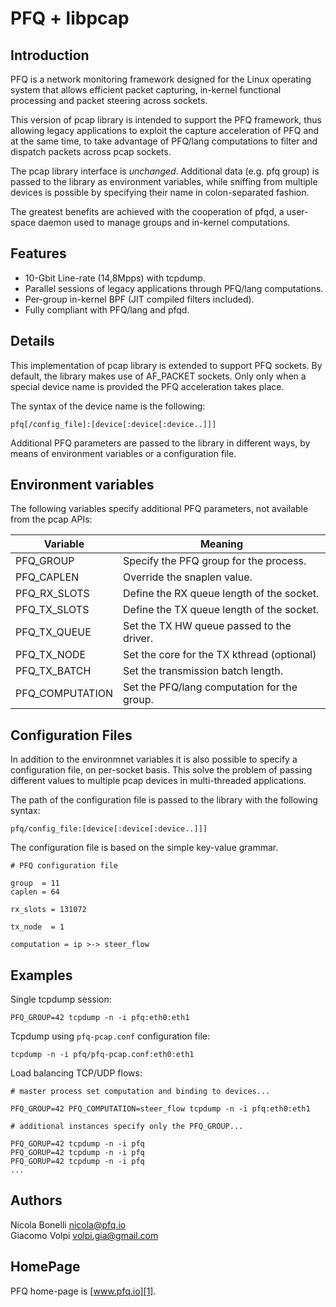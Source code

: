 PFQ + libpcap 
=============

Introduction
------------

PFQ is a network monitoring framework designed for the Linux operating system 
that allows efficient packet capturing, in-kernel functional processing and packet 
steering across sockets.

This version of pcap library is intended to support the PFQ framework, thus allowing 
legacy applications to exploit the capture acceleration of PFQ and at the 
same time, to take advantage of PFQ/lang computations to filter and dispatch packets
across pcap sockets.

The pcap library interface is *unchanged*. Additional data (e.g. pfq group) is passed 
to the library as environment variables, while sniffing from multiple devices is possible
by specifying their name in colon-separated fashion.

The greatest benefits are achieved with the cooperation of pfqd, a user-space daemon used
to manage groups and in-kernel computations.


Features
--------

* 10-Gbit Line-rate (14,8Mpps) with tcpdump.
* Parallel sessions of legacy applications through PFQ/lang computations.
* Per-group in-kernel BPF (JIT compiled filters included).
* Fully compliant with PFQ/lang and pfqd.


Details
-------

This implementation of pcap library is extended to support PFQ sockets. By default, 
the library makes use of AF_PACKET sockets. Only only when a special device name 
is provided the PFQ acceleration takes place.

The syntax of the device name is the following:

```
pfq[/config_file]:[device[:device[:device..]]]
```

Additional PFQ parameters are passed to the library in different ways, by means of
environment variables or a configuration file.


Environment variables
---------------------

The following variables specify additional PFQ parameters, not available from the pcap APIs:


Variable          | Meaning
------------------| --------------------------------------------------
PFQ_GROUP         | Specify the PFQ group for the process.
PFQ_CAPLEN        | Override the snaplen value.
PFQ_RX_SLOTS      | Define the RX queue length of the socket.   
PFQ_TX_SLOTS      | Define the TX queue length of the socket.   
PFQ_TX_QUEUE      | Set the TX HW queue passed to the driver.
PFQ_TX_NODE       | Set the core for the TX kthread (optional)
PFQ_TX_BATCH      | Set the transmission batch length.
PFQ_COMPUTATION   | Set the PFQ/lang computation for the group.


Configuration Files
-------------------

In addition to the environmnet variables it is also possible to specify
a configuration file, on per-socket basis. This solve the problem of passing
different values to multiple pcap devices in multi-threaded applications.

The path of the configuration file is passed to the library with the following syntax:

```
pfq/config_file:[device[:device[:device..]]]
```

The configuration file is based on the simple key-value grammar.

```
# PFQ configuration file

group  = 11
caplen = 64

rx_slots = 131072

tx_node  = 1

computation = ip >-> steer_flow
```

Examples
--------

Single tcpdump session:

```
PFQ_GROUP=42 tcpdump -n -i pfq:eth0:eth1
```

Tcpdump using `pfq-pcap.conf` configuration file:

```
tcpdump -n -i pfq/pfq-pcap.conf:eth0:eth1
```

Load balancing TCP/UDP flows:

```
# master process set computation and binding to devices...

PFQ_GROUP=42 PFQ_COMPUTATION=steer_flow tcpdump -n -i pfq:eth0:eth1

# additional instances specify only the PFQ_GROUP...

PFQ_GORUP=42 tcpdump -n -i pfq
PFQ_GORUP=42 tcpdump -n -i pfq
PFQ_GORUP=42 tcpdump -n -i pfq
...
```

Authors
-------

Nicola Bonelli <nicola@pfq.io>  
Giacomo Volpi <volpi.gia@gmail.com>


HomePage
--------

PFQ home-page is [www.pfq.io][1]. 


[1]: http://www.pfq.io
